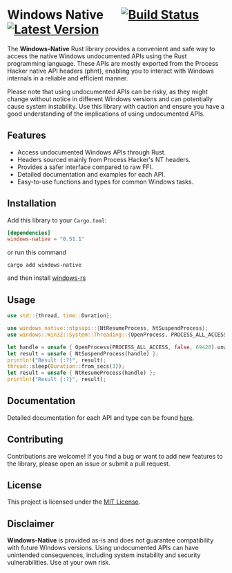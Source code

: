 # Windows Native &emsp; [![Build Status]][actions] [![Latest Version]][crates.io]

[Build Status]: https://img.shields.io/github/actions/workflow/status/NiiightmareXD/windows-native/rust.yml?branch=master
[actions]: https://github.com/NiiightmareXD/windows-native/actions?query=branch%3Amaster
[Latest Version]: https://img.shields.io/crates/v/windows-native.svg
[crates.io]: https://crates.io/crates/windows-native

The **Windows-Native** Rust library provides a convenient and safe way to access the native Windows undocumented APIs using the Rust programming language. These APIs are mostly exported from the Process Hacker native API headers (phnt), enabling you to interact with Windows internals in a reliable and efficient manner.

Please note that using undocumented APIs can be risky, as they might change without notice in different Windows versions and can potentially cause system instability. Use this library with caution and ensure you have a good understanding of the implications of using undocumented APIs.

## Features

- Access undocumented Windows APIs through Rust.
- Headers sourced mainly from Process Hacker's NT headers.
- Provides a safer interface compared to raw FFI.
- Detailed documentation and examples for each API.
- Easy-to-use functions and types for common Windows tasks.

## Installation

Add this library to your `Cargo.toml`:

```toml
[dependencies]
windows-native = "0.51.1"
```
or run this command

```
cargo add windows-native
```

and then install [windows-rs](https://github.com/microsoft/windows-rs)

## Usage

```rust
use std::{thread, time::Duration};

use windows_native::ntpsapi::{NtResumeProcess, NtSuspendProcess};
use windows::Win32::System::Threading::{OpenProcess, PROCESS_ALL_ACCESS};

let handle = unsafe { OpenProcess(PROCESS_ALL_ACCESS, false, 69420).unwrap() };
let result = unsafe { NtSuspendProcess(handle) };
println!("Result {:?}", result);
thread::sleep(Duration::from_secs(3));
let result = unsafe { NtResumeProcess(handle) };
println!("Result {:?}", result);
```

## Documentation

Detailed documentation for each API and type can be found [here](https://docs.rs/windows-native/).

## Contributing

Contributions are welcome! If you find a bug or want to add new features to the library, please open an issue or submit a pull request.

## License

This project is licensed under the [MIT License](LICENSE).

## Disclaimer

**Windows-Native** is provided as-is and does not guarantee compatibility with future Windows versions. Using undocumented APIs can have unintended consequences, including system instability and security vulnerabilities. Use at your own risk.
